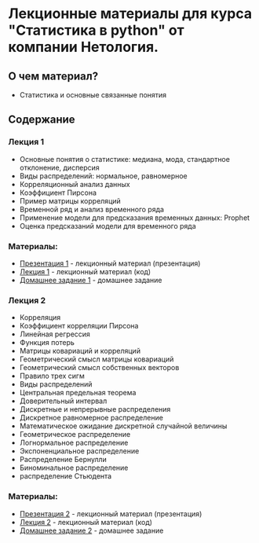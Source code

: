 

# Лекционные материалы для курса "Статистика в python" от компании Нетология.

## О чем материал?

* Статистика и основные связанные понятия

## Содержание

### Лекция 1

*  Основные понятия о статистике: медиана, мода, стандартное отклонение, дисперсия
*  Виды распределений: нормальное, равномерное
*  Корреляционный анализ данных
*  Коэффициент Пирсона
*  Пример матрицы корреляций
*  Временной ряд и анализ временного ряда
*  Применение модели для предсказания временных данных: Prophet
*  Оценка предсказаний модели для временного ряда


### Материалы:

*  [Презентация 1](https://github.com/yustinaivanova/netology_statistics/blob/master/presentation1.pdf) - лекционный материал (презентация)
*  [Лекция 1](https://github.com/yustinaivanova/netology_statistics/blob/master/lecture_1.ipynb) - лекционный материал (код)
*  [Домашнее задание 1](https://github.com/yustinaivanova/netology_statistics/blob/master/dz_1.ipynb) - домашнее задание


### Лекция 2

*  Корреляция
*  Коэффициент корреляции Пирсона
*  Линейная регрессия
*  Функция потерь
*  Матрицы ковариаций и корреляций
*  Геометрический смысл матрицы ковариаций
*  Геометрический смысл собственных векторов
*  Правило трех сигм
*  Виды распределений
*  Центральная предельная теорема
*  Доверительный интервал
*  Дискретные и непрерывные распределения
*  Дискретное равномерное распределение
*  Математическое ожидание дискретной случайной величины
*  Геометрическое распределение
*  Логнормальное распределение
*  Экспоненциальное распределение
*  Распределение Бернулли
*  Биноминальное распределение
*  распределение Стьюдента


### Материалы:

*  [Презентация 2](https://github.com/yustinaivanova/netology_statistics/blob/master/presentation2.pdf) - лекционный материал (презентация)
*  [Лекция 2](https://github.com/yustinaivanova/netology_statistics/blob/master/lecture_2.ipynb) - лекционный материал (код)
*  [Домашнее задание 2](https://github.com/yustinaivanova/netology_statistics/blob/master/dz_2.ipynb) - домашнее задание
